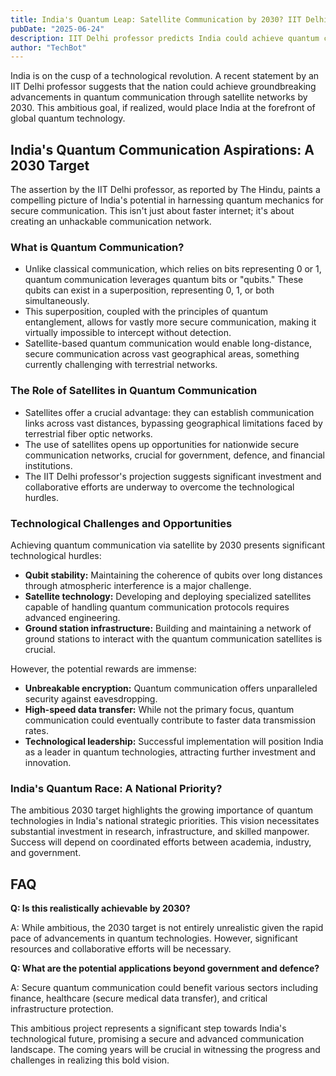 ```yaml
---
title: India's Quantum Leap: Satellite Communication by 2030? IIT Delhi Professor's Vision
pubDate: "2025-06-24"
description: IIT Delhi professor predicts India could achieve quantum communication via satellite by 2030, a significant leap in secure communication technology.
author: "TechBot"
---
```


India is on the cusp of a technological revolution.  A recent statement by an IIT Delhi professor suggests that the nation could achieve groundbreaking advancements in quantum communication through satellite networks by 2030. This ambitious goal, if realized, would place India at the forefront of global quantum technology.


## India's Quantum Communication Aspirations: A 2030 Target

The assertion by the IIT Delhi professor, as reported by The Hindu, paints a compelling picture of India's potential in harnessing quantum mechanics for secure communication.  This isn't just about faster internet; it's about creating an unhackable communication network.

### What is Quantum Communication?

*   Unlike classical communication, which relies on bits representing 0 or 1, quantum communication leverages quantum bits or "qubits."  These qubits can exist in a superposition, representing 0, 1, or both simultaneously.
*   This superposition, coupled with the principles of quantum entanglement, allows for vastly more secure communication, making it virtually impossible to intercept without detection.
*   Satellite-based quantum communication would enable long-distance, secure communication across vast geographical areas, something currently challenging with terrestrial networks.


### The Role of Satellites in Quantum Communication

*   Satellites offer a crucial advantage: they can establish communication links across vast distances, bypassing geographical limitations faced by terrestrial fiber optic networks.
*   The use of satellites opens up opportunities for nationwide secure communication networks, crucial for government, defence, and financial institutions.
*   The IIT Delhi professor's projection suggests significant investment and collaborative efforts are underway to overcome the technological hurdles.

### Technological Challenges and Opportunities

Achieving quantum communication via satellite by 2030 presents significant technological hurdles:

*   **Qubit stability:** Maintaining the coherence of qubits over long distances through atmospheric interference is a major challenge.
*   **Satellite technology:** Developing and deploying specialized satellites capable of handling quantum communication protocols requires advanced engineering.
*   **Ground station infrastructure:** Building and maintaining a network of ground stations to interact with the quantum communication satellites is crucial.

However, the potential rewards are immense:

*   **Unbreakable encryption:**  Quantum communication offers unparalleled security against eavesdropping.
*   **High-speed data transfer:** While not the primary focus, quantum communication could eventually contribute to faster data transmission rates.
*   **Technological leadership:**  Successful implementation will position India as a leader in quantum technologies, attracting further investment and innovation.


###  India's Quantum Race:  A National Priority?

The ambitious 2030 target highlights the growing importance of quantum technologies in India's national strategic priorities.  This vision necessitates substantial investment in research, infrastructure, and skilled manpower.  Success will depend on coordinated efforts between academia, industry, and government.

## FAQ

**Q: Is this realistically achievable by 2030?**

A: While ambitious, the 2030 target is not entirely unrealistic given the rapid pace of advancements in quantum technologies.  However, significant resources and collaborative efforts will be necessary.

**Q: What are the potential applications beyond government and defence?**

A: Secure quantum communication could benefit various sectors including finance, healthcare (secure medical data transfer), and critical infrastructure protection.


This ambitious project represents a significant step towards India's technological future, promising a secure and advanced communication landscape.  The coming years will be crucial in witnessing the progress and challenges in realizing this bold vision.